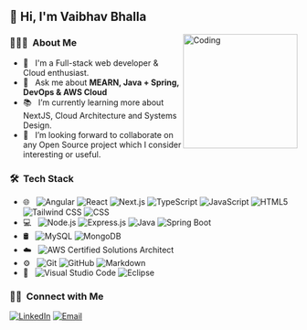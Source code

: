 
<h2> 👋 Hi, I'm Vaibhav Bhalla  </h2>
<a href="https://bhallavbv.vercel.app/" target="_blank" rel="noopener noreferrer"><img align="right" alt="Coding" width="200" src="https://github.com/bhallavbv/bhallavbv/assets/45514004/19bc6292-b79b-484c-9d08-f79e6693e6d9"></a>

<h3> 👨🏻‍💻 &nbsp;About Me </h3>

- 🔭 &nbsp; I'm a Full-stack web developer & Cloud enthusiast.
- 💬 &nbsp; Ask me about **MEARN, Java + Spring, DevOps & AWS Cloud**
- :books: &nbsp; I’m currently learning more about NextJS, Cloud Architecture and Systems Design.
- 👯 &nbsp; I’m looking forward to collaborate on any Open Source project which I consider interesting or useful.

<h3> 🛠 &nbsp;Tech Stack</h3>

- 🌐 &nbsp;
	![Angular](https://img.shields.io/badge/-Angular-333333?style=flat&logo=Angular&logoColor=DD0031)
  ![React](https://img.shields.io/badge/-React-333333?style=flat&logo=react)
	![Next.js](https://img.shields.io/badge/-Next.js-333333?style=flat&logo=next.js)
	![TypeScript](https://img.shields.io/badge/-TypeScript-333333?style=flat&logo=typescript)
  ![JavaScript](https://img.shields.io/badge/-JavaScript-333333?style=flat&logo=javascript)
	![HTML5](https://img.shields.io/badge/-HTML5-333333?style=flat&logo=HTML5)
  ![Tailwind CSS](https://img.shields.io/badge/-Tailwind_CSS-333333?style=flat&logo=tailwind-css)
  ![CSS](https://img.shields.io/badge/-CSS-333333?style=flat&logo=CSS3&logoColor=1572B6)
- 💻 &nbsp;
  ![Node.js](https://img.shields.io/badge/-Node.js-333333?style=flat&logo=node.js)
	![Express.js](https://img.shields.io/badge/-Express.js-333333?style=flat&logo=express)
  ![Java](https://img.shields.io/badge/-Java-333333?style=flat&logo=java)
	![Spring Boot](https://img.shields.io/badge/-Spring_Boot-333333?style=flat&logo=spring)
- 🛢 &nbsp;
  ![MySQL](https://img.shields.io/badge/-MySQL-333333?style=flat&logo=mysql)
  ![MongoDB](https://img.shields.io/badge/-MongoDB-333333?style=flat&logo=mongodb)
- ☁️ &nbsp; ![AWS Certified Solutions Architect](https://img.shields.io/badge/-AWS_Certified_Solutions_Architect-333333?style=flat&logo=amazon-aws)
- ⚙️ &nbsp;
  ![Git](https://img.shields.io/badge/-Git-333333?style=flat&logo=git)
  ![GitHub](https://img.shields.io/badge/-GitHub-333333?style=flat&logo=github)
  ![Markdown](https://img.shields.io/badge/-Markdown-333333?style=flat&logo=markdown)
- 🔧 &nbsp;
  ![Visual Studio Code](https://img.shields.io/badge/-Visual%20Studio%20Code-333333?style=flat&logo=visual-studio-code&logoColor=007ACC)
  ![Eclipse](https://img.shields.io/badge/-Eclipse-333333?style=flat&logo=eclipse-ide&logoColor=F7941E)

<h3> 🤝🏻 &nbsp;Connect with Me </h3>

<p align="left">
<!--   <a href="https://bhallavbv.vercel.app/" target="_blank" rel="noopener noreferrer"><img alt="Vaibhav Bhalla Portfolio Website" src="https://img.shields.io/badge/Website-https://bhallavbv.vercel.app-blue?style=flat-square&logo=google-chrome"></a> -->
  <a href="https://www.linkedin.com/in/vaibhav-bhalla/" target="_blank" rel="noopener noreferrer"><img alt="LinkedIn" src="https://img.shields.io/badge/LinkedIn-Vaibhav%20Bhalla-blue?style=flat-square&logo=linkedin"></a>
  <a href="mailto:bhallavbv@gmail.com" target="_blank" rel="noopener noreferrer"><img alt="Email" src="https://img.shields.io/badge/Email-bhallavbv@gmail.com-blue?style=flat-square&logo=gmail"></a>
</p>
